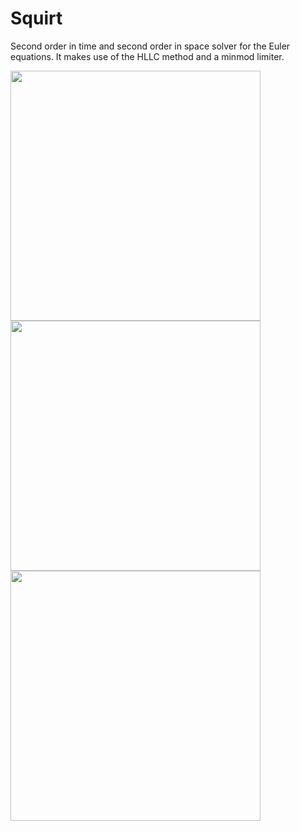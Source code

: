 # Squirt

Second order in time and second order in space solver for the Euler equations. It makes use of the HLLC method and a minmod limiter.

<img src="https://user-images.githubusercontent.com/34818410/135569029-9f4ff53b-9b93-4ef5-afef-2cc7bfe98740.png" width="400" height="400">
<img src="https://user-images.githubusercontent.com/34818410/135569050-8a513708-f77c-4791-bd56-90f30223068a.png" width="400" height="400">
<img src="https://user-images.githubusercontent.com/34818410/135569082-88aa5aab-f38c-44ed-833f-561c4be11a2d.png" width="400" height="400">
